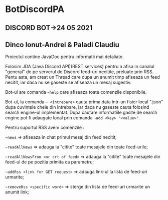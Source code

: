 # BotDiscordPA

DISCORD BOT->24 05 2021
-----------------------

Dinco Ionut-Andrei & Paladi Claudiu
-----------------------------------

Proiectul contine JavaDoc pentru informatii mai detaliate.

Folosim JDA (Java Discord API)(REST services) pentru a afisa in canalul "general" de pe serverul de Discord
feed-uri necitite, preluate prin RSS. Pentu asta, am creat un Thread care dupa un anumit timp 
afiseaza un feed necitit, iar daca nu se gaseste se afiseaza un mesaj sugestiv.

Bot-ul are comanda `~help` care afiseaza toate comenzile disponibile.

Bot-ul, la comanda `~ <intrebare>` cauta prima data intr-un fisier local ".json"  dupa cuvintele
cheie din intrebare, iar daca nu gaseste cauta folosind search engine-ul implementat. Dupa
cautare informatiile gasite de search engine pot fi adaugate local prin comanda `~add <key> "<value>"`.

Pentru suportul RSS avem comenzile :

`~news` => afiseaza in chat primul mesaj din feed necitit; 

`~readAllNews` => adauga la "citite" toate mesajele din toate feed-urile;

`~readAllNewsFrom <nr crt of feed>` => adauga la "citite" toate mesajele din feed-ul de pe pozitia
primita ca parametru;

`~addRss <link for GET request>` => adauga link-ul la lista de feed-uri urmarite;

`~removeRss <specific word>` => sterge din lista de feed-uri urmarite un anumit link;




